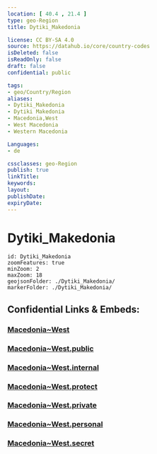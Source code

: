 ```yaml
---
location: [ 40.4 , 21.4 ] 
type: geo-Region
title: Dytiki_Makedonia

license: CC BY-SA 4.0
source: https://datahub.io/core/country-codes
isDeleted: false
isReadOnly: false
draft: false
confidential: public

tags:
- geo/Country/Region
aliases:
- Dytiki_Makedonia
- Dytiki Makedonia
- Macedonia,West
- West Macedonia
- Western Macedonia

Languages:
- de

cssclasses: geo-Region
publish: true
linkTitle: 
keywords: 
layout: 
publishDate: 
expiryDate: 
---
```


# Dytiki_Makedonia

```leaflet
id: Dytiki_Makedonia
zoomFeatures: true 
minZoom: 2 
maxZoom: 18
geojsonFolder: ./Dytiki_Makedonia/
markerFolder: ./Dytiki_Makedonia/
```


## Confidential Links & Embeds: 

### [Macedonia~West](/_Standards/Earth/Continent/Europe/Europe~South/Greece/Regions-Greek/Macedonia~West.md) 

### [Macedonia~West.public](/_public/Earth/Continent/Europe/Europe~South/Greece/Regions-Greek/Macedonia~West.public.md) 

### [Macedonia~West.internal](/_internal/Earth/Continent/Europe/Europe~South/Greece/Regions-Greek/Macedonia~West.internal.md) 

### [Macedonia~West.protect](/_protect/Earth/Continent/Europe/Europe~South/Greece/Regions-Greek/Macedonia~West.protect.md) 

### [Macedonia~West.private](/_private/Earth/Continent/Europe/Europe~South/Greece/Regions-Greek/Macedonia~West.private.md) 

### [Macedonia~West.personal](/_personal/Earth/Continent/Europe/Europe~South/Greece/Regions-Greek/Macedonia~West.personal.md) 

### [Macedonia~West.secret](/_secret/Earth/Continent/Europe/Europe~South/Greece/Regions-Greek/Macedonia~West.secret.md)

